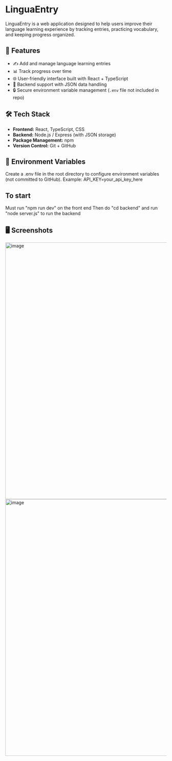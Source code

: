 # LinguaEntry

LinguaEntry is a web application designed to help users improve their language learning experience by tracking entries, practicing vocabulary, and keeping progress organized.  

## 🚀 Features
- ✍️ Add and manage language learning entries
- 📊 Track progress over time
- 🌐 User-friendly interface built with React + TypeScript
- 📁 Backend support with JSON data handling
- 🔒 Secure environment variable management (`.env` file not included in repo)

## 🛠️ Tech Stack
- **Frontend:** React, TypeScript, CSS
- **Backend:** Node.js / Express (with JSON storage)
- **Package Management:** npm
- **Version Control:** Git + GitHub

## 🔑 Environment Variables
Create a .env file in the root directory to configure environment variables (not committed to GitHub). Example:
API_KEY=your_api_key_here

## To start
Must run "npm run dev" on the front end 
Then do "cd backend" and run "node server.js" to run the backend

## 🖥️ Screenshots
<img width="800" height="auto" alt="image" src="https://github.com/user-attachments/assets/9c7956b3-4b15-46f5-8745-8a54a27bfee4" />
<img width="800" height="auto" alt="image" src="https://github.com/user-attachments/assets/d01b3557-a470-4a0c-af70-e891089faac2" />




